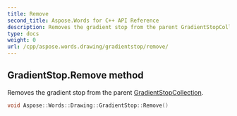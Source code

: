 ```yaml
---
title: Remove
second_title: Aspose.Words for C++ API Reference
description: Removes the gradient stop from the parent GradientStopCollection. 
type: docs
weight: 0
url: /cpp/aspose.words.drawing/gradientstop/remove/
---
```

## GradientStop.Remove method


Removes the gradient stop from the parent [GradientStopCollection](../gradientstopcollection/).

```cpp
void Aspose::Words::Drawing::GradientStop::Remove()
```

